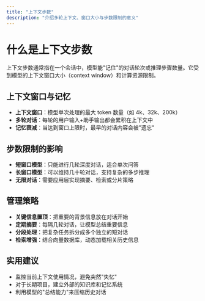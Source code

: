 ```yaml
---
title: "上下文步数"
description: "介绍多轮上下文、窗口大小与步数限制的意义"
---
```


# 什么是上下文步数

上下文步数通常指在一个会话中，模型能"记住"的对话轮次或推理步骤数量。它受到模型的上下文窗口大小（context window）和计算资源限制。

## 上下文窗口与记忆

- **上下文窗口**：模型单次处理的最大 token 数量（如 4k、32k、200k）
- **多轮对话**：每轮的用户输入+助手输出都会累积在上下文中
- **记忆衰减**：当达到窗口上限时，最早的对话内容会被"遗忘"

## 步数限制的影响

- **短窗口模型**：只能进行几轮深度对话，适合单次问答
- **长窗口模型**：可以维持几十轮对话，支持复杂的多步推理
- **无限对话**：需要应用层实现摘要、检索或分片策略

## 管理策略

- **关键信息置顶**：把重要的背景信息放在对话开始
- **定期摘要**：每隔几轮对话，让模型总结重要信息
- **分段处理**：把复杂任务拆分成多个独立的短对话
- **检索增强**：结合向量数据库，动态加载相关历史信息

## 实用建议

- 监控当前上下文使用情况，避免突然"失忆"
- 对于长期项目，建立外部的知识库和记忆系统
- 利用模型的"总结能力"来压缩历史对话
